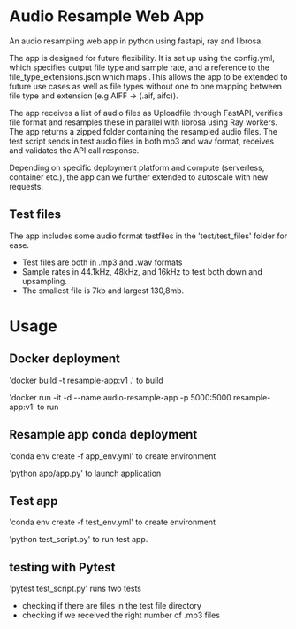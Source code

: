 # Audio Resample Web App
An audio resampling web app in python using fastapi, ray and librosa. 

The app is designed for future flexibility. It is set up using the config.yml, which specifies output file type and sample rate, and a reference to the file_type_extensions.json which maps .This allows the app to be extended to future use cases as well as file types without one to one mapping between file type and extension (e.g AIFF -> (.aif, aifc)). 

The app receives a list of audio files as Uploadfile through FastAPI, verifies file format and resamples these in parallel with librosa using Ray workers. The app returns a zipped folder containing the resampled audio files. The test script sends in test audio files in both mp3 and wav format, receives and validates the API call response. 

Depending on specific deployment platform and compute (serverless, container etc.), the app can we further extended to autoscale with new requests. 

## Test files
The app includes some audio format testfiles in the 'test/test_files' folder for ease. 
- Test files are both in .mp3 and .wav formats
- Sample rates in 44.1kHz, 48kHz, and 16kHz to test both down and upsampling. 
- The smallest file is 7kb and largest 130,8mb. 

# Usage

## Docker deployment

'docker build -t resample-app:v1 .' to build

'docker run -it -d --name audio-resample-app -p 5000:5000 resample-app:v1' to run 

## Resample app conda deployment 

'conda env create -f app_env.yml' to create environment 

'python app/app.py' to launch application

## Test app 

'conda env create -f test_env.yml' to create environment 

'python test_script.py' to run test app. 

## testing with Pytest

'pytest test_script.py' runs two tests
- checking if there are files in the test file directory
- checking if we received the right number of .mp3 files

